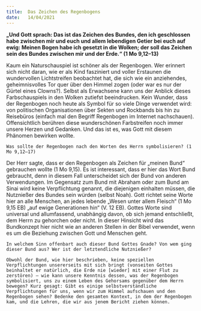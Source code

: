 ```yaml
---
title:  Das Zeichen des Regenbogens
date:   14/04/2021
---
```


**„Und Gott sprach: Das ist das Zeichen des Bundes, den ich geschlossen habe zwischen mir und euch und allem lebendigen Getier bei euch auf ewig: Meinen Bogen habe ich gesetzt in die Wolken; der soll das Zeichen sein des Bundes zwischen mir und der Erde.“ (1 Mo 9,12–13)**

Kaum ein Naturschauspiel ist schöner als der Regenbogen. Wer erinnert sich nicht daran, wie er als Kind fasziniert und voller Erstaunen die wundervollen Lichtstreifen beobachtet hat, die sich wie ein anziehendes, geheimnisvolles Tor quer über den Himmel zogen (oder war es nur der Gürtel eines Clowns?). Selbst als Erwachsene kann uns der Anblick dieses Farbschauspiels in den Wolken zutiefst beeindrucken. Kein Wunder, dass der Regenbogen noch heute als Symbol für so viele Dinge verwendet wird: von politischen Organisationen über Sekten und Rockbands bis hin zu Reisebüros (einfach mal den Begriff Regenbogen im Internet nachschauen). Offensichtlich berühren diese wunderschönen Farbstreifen noch immer unsere Herzen und Gedanken. Und das ist es, was Gott mit diesem Phänomen bewirken wollte.

`Was sollte der Regenbogen nach den Worten des Herrn symbolisieren? (1 Mo 9,12–17)`

Der Herr sagte, dass er den Regenbogen als Zeichen für „meinen Bund“ gebrauchen wollte (1 Mo 9,15). Es ist interessant, dass er hier das Wort Bund gebraucht, denn in diesem Fall unterscheidet sich der Bund von anderen Verwendungen. Im Gegensatz zum Bund mit Abraham oder zum Bund am Sinai wird keine Verpflichtung genannt, die diejenigen einhalten müssen, die Nutznießer des Bundes sein würden (selbst Noah). Gott richtet seine Worte hier an alle Menschen, an jedes lebende „Wesen unter allem Fleisch“ (1 Mo 9,15 EB) „auf ewige Generationen hin“ (V. 12 EB). Gottes Worte sind universal und allumfassend, unabhängig davon, ob sich jemand entschließt, dem Herrn zu gehorchen oder nicht. In dieser Hinsicht wird das Bundkonzept hier nicht wie an anderen Stellen in der Bibel verwendet, wenn es um die Beziehung zwischen Gott und Menschen geht.

`In welchem Sinn offenbart auch dieser Bund Gottes Gnade? Von wem ging dieser Bund aus? Wer ist der letztendliche Nutznießer?`

`Obwohl der Bund, wie hier beschrieben, keine speziellen Verpflichtungen unsererseits mit sich bringt (vonseiten Gottes beinhaltet er natürlich, die Erde nie [wieder] mit einer Flut zu zerstören) – wie kann unsere Kenntnis dessen, was der Regenbogen symbolisiert, uns zu einem Leben des Gehorsams gegenüber dem Herrn bewegen? Kurz gesagt: Gibt es einige selbstverständliche Verpflichtungen für uns, wenn wir zum Himmel aufschauen und den Regenbogen sehen? Bedenke den gesamten Kontext, in dem der Regenbogen kam, und die Lehren, die wir aus jenem Bericht ziehen können.`